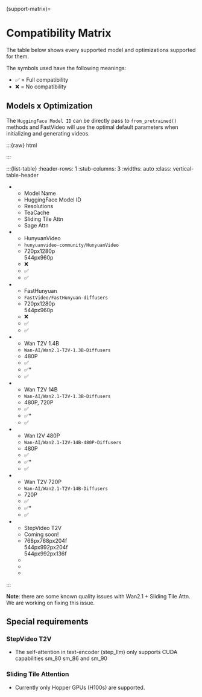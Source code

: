 (support-matrix)=
# Compatibility Matrix
The table below shows every supported model and optimizations supported for them.

The symbols used have the following meanings:

- ✅ = Full compatibility
- ❌ = No compatibility

## Models x Optimization
The `HuggingFace Model ID` can be directly pass to `from_pretrained()` methods and FastVideo will use the optimal default parameters when initializing and generating videos.

:::{raw} html
<style>
  /* Make smaller to try to improve readability  */
  td {
    font-size: 1.0rem;
    text-align: center;
  }

  th {
    text-align: center;
    font-size: 1.0rem;
  }
</style>
:::

:::{list-table}
:header-rows: 1
:stub-columns: 3
:widths: auto
:class: vertical-table-header

- * Model Name
  * HuggingFace Model ID
  * Resolutions
  * TeaCache
  * Sliding Tile Attn
  * Sage Attn
- * HunyuanVideo
  * `hunyuanvideo-community/HunyuanVideo`
  * 720px1280p<br>544px960p
  * ❌
  * ✅
  * ✅
- * FastHunyuan
  * `FastVideo/FastHunyuan-diffusers`
  * 720px1280p<br>544px960p
  * ❌
  * ✅
  * ✅
- * Wan T2V 1.4B
  * `Wan-AI/Wan2.1-T2V-1.3B-Diffusers`
  * 480P
  * ✅
  * ✅*
  * ✅
- * Wan T2V 14B
  * `Wan-AI/Wan2.1-T2V-1.3B-Diffusers`
  * 480P, 720P
  * ✅
  * ✅*
  * ✅
- * Wan I2V 480P
  * `Wan-AI/Wan2.1-I2V-14B-480P-Diffusers`
  * 480P
  * ✅
  * ✅*
  * ✅
- * Wan T2V 720P
  * `Wan-AI/Wan2.1-T2V-14B-Diffusers`
  * 720P
  * ✅
  * ✅*
  * ✅
- * StepVideo T2V
  * Coming soon!
  * 768px768px204f<br>544px992px204f<br>544px992px136f
  *
  *
  *
:::

**Note**: there are some known quality issues with Wan2.1 + Sliding Tile Attn. We are working on fixing this issue.

## Special requirements

### StepVideo T2V
- The self-attention in text-encoder (step_llm) only supports CUDA capabilities sm_80 sm_86 and sm_90

### Sliding Tile Attention
- Currently only Hopper GPUs (H100s) are supported.
